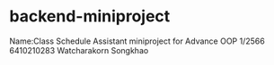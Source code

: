 # backend-miniproject
Name:Class Schedule Assistant
miniproject for Advance OOP 1/2566
6410210283 Watcharakorn Songkhao

